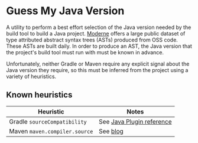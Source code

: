 # Guess My Java Version

A utility to perform a best effort selection of the Java version needed by the build tool to build a Java project. [Moderne](https://public.moderne.io) offers a large public dataset of type attributed abstract syntax trees (ASTs) produced from OSS code. These ASTs are built daily. In order to produce an AST, the Java version that the project's build tool must run with must be known in advance.

Unfortunately, neither Gradle or Maven require any explicit signal about the Java version they require, so this must be inferred from the project using a variety of heuristics.

## Known heuristics

| Heuristic | Notes |
|--------------|-------------------|
| Gradle `sourceCompatibility` | See [Java Plugin reference](https://docs.gradle.org/current/userguide/java_plugin.html#sec:java-extension) |
| Maven `maven.compiler.source` | See [blog](https://www.baeldung.com/maven-java-version#compiler) |
